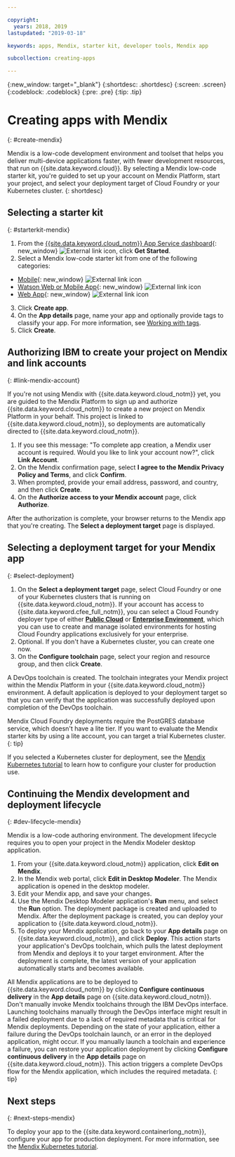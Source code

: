 ```yaml
---

copyright:
  years: 2018, 2019
lastupdated: "2019-03-18"

keywords: apps, Mendix, starter kit, developer tools, Mendix app

subcollection: creating-apps

---
```


{:new_window: target="_blank"}
{:shortdesc: .shortdesc}
{:screen: .screen}
{:codeblock: .codeblock}
{:pre: .pre}
{:tip: .tip}

# Creating apps with Mendix
{: #create-mendix}

Mendix is a low-code development environment and toolset that helps you deliver multi-device applications faster, with fewer development resources, that run on {{site.data.keyword.cloud}}. By selecting a Mendix low-code starter kit, you're guided to set up your account on Mendix Platform, start your project, and select your deployment target of Cloud Foundry or your Kubernetes cluster.
{: shortdesc}

## Selecting a starter kit
{: #starterkit-mendix}

1. From the [{{site.data.keyword.cloud_notm}} App Service dashboard](https://{DomainName}/developer/appservice/dashboard){: new_window} ![External link icon](../../icons/launch-glyph.svg "External link icon"), click **Get Started**.
2. Select a Mendix low-code starter kit from one of the following categories:
  * [Mobile](https://{DomainName}/developer/appservice/starter-kits/mendix-mobile-app){: new_window} ![External link icon](../../icons/launch-glyph.svg "External link icon")
  * [Watson Web or Mobile App](https://{DomainName}/developer/appservice/starter-kits/mendix-web-or-mobile-app-with-watson){: new_window} ![External link icon](../../icons/launch-glyph.svg "External link icon")
  * [Web App](https://{DomainName}/developer/appservice/starter-kits/mendix-web-app){: new_window} ![External link icon](../../icons/launch-glyph.svg "External link icon")
3. Click **Create app**.
4. On the **App details** page, name your app and optionally provide tags to classify your app. For more information, see [Working with tags](/docs/resources?topic=resources-tag).
5. Click **Create**.


## Authorizing IBM to create your project on Mendix and link accounts
{: #link-mendix-account}

If you're not using Mendix with {{site.data.keyword.cloud_notm}} yet, you are guided to the Mendix Platform to sign up and authorize {{site.data.keyword.cloud_notm}} to create a new project on Mendix Platform in your behalf. This project is linked to {{site.data.keyword.cloud_notm}}, so deployments are automatically directed to {{site.data.keyword.cloud_notm}}.

1. If you see this message: "To complete app creation, a Mendix user account is required. Would you like to link your account now?", click **Link Account**.
2. On the Mendix confirmation page, select **I agree to the Mendix Privacy Policy and Terms**, and click **Confirm**.
3. When prompted, provide your email address, password, and country, and then click **Create**.
4. On the **Authorize access to your Mendix account** page, click **Authorize**.

After the authorization is complete, your browser returns to the Mendix app that you're creating. The **Select a deployment target** page is displayed.

## Selecting a deployment target for your Mendix app
{: #select-deployment}

1. On the **Select a deployment target** page, select Cloud Foundry or one of your Kubernetes clusters that is running on {{site.data.keyword.cloud_notm}}. If your account has access to {{site.data.keyword.cfee_full_notm}}, you can select a Cloud Foundry deployer type of either **[Public Cloud](/docs/cloud-foundry-public?topic=cloud-foundry-public-about-cf)** or **[Enterprise Environment](/docs/cloud-foundry-public?topic=cloud-foundry-public-cfee)**, which you can use to create and manage isolated environments for hosting Cloud Foundry applications exclusively for your enterprise.
2. Optional. If you don't have a Kubernetes cluster, you can create one now.
3. On the **Configure toolchain** page, select your region and resource group, and then click **Create**.

A DevOps toolchain is created. The toolchain integrates your Mendix project within the Mendix Platform in your {{site.data.keyword.cloud_notm}} environment. A default application is deployed to your deployment target so that you can verify that the application was successfully deployed upon completion of the DevOps toolchain.

Mendix Cloud Foundry deployments require the PostGRES database service, which doesn't have a lite tier. If you want to evaluate the Mendix starter kits by using a lite account, you can target a trial Kubernetes cluster.
{: tip}

If you selected a Kubernetes cluster for deployment, see the [Mendix Kubernetes tutorial](/docs/apps/tutorials?topic=creating-apps-deploy-mendix-kube) to learn how to configure your cluster for production use.


## Continuing the Mendix development and deployment lifecycle
{: #dev-lifecycle-mendix}

Mendix is a low-code authoring environment. The development lifecycle requires you to open your project in the Mendix Modeler desktop application.

1. From your {{site.data.keyword.cloud_notm}} application, click **Edit on Mendix**.
2. In the Mendix web portal, click **Edit in Desktop Modeler**.
  The Mendix application is opened in the desktop modeler.
3. Edit your Mendix app, and save your changes.
4. Use the Mendix Desktop Modeler application's **Run** menu, and select the **Run** option.
  The deployment package is created and uploaded to Mendix. After the deployment package is created, you can deploy your application to {{site.data.keyword.cloud_notm}}.
5. To deploy your Mendix application, go back to your **App details** page on {{site.data.keyword.cloud_notm}}, and click **Deploy**.
  This action starts your application's DevOps toolchain, which pulls the latest deployment from Mendix and deploys it to your target environment. After the deployment is complete, the latest version of your application automatically starts and becomes available.

All Mendix applications are to be deployed to {{site.data.keyword.cloud_notm}} by clicking **Configure continuous delivery** in the **App details** page on {{site.data.keyword.cloud_notm}}. Don't manually invoke Mendix toolchains through the IBM DevOps interface. Launching toolchains manually through the DevOps interface might result in a failed deployment due to a lack of required metadata that is critical for Mendix deployments. Depending on the state of your application, either a failure during the DevOps toolchain launch, or an error in the deployed application, might occur. If you manually launch a toolchain and experience a failure, you can restore your application deployment by clicking **Configure continuous delivery** in the **App details** page on {{site.data.keyword.cloud_notm}}. This action triggers a complete DevOps flow for the Mendix application, which includes the required metadata.
{: tip}

## Next steps 
{: #next-steps-mendix}

To deploy your app to the {{site.data.keyword.containerlong_notm}}, configure your app for production deployment. For more information, see the [Mendix Kubernetes tutorial](/docs/apps/tutorials?topic=creating-apps-deploy-mendix-kube). 